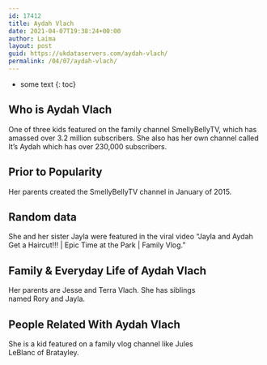 ```yaml
---
id: 17412
title: Aydah Vlach
date: 2021-04-07T19:38:24+00:00
author: Laima
layout: post
guid: https://ukdataservers.com/aydah-vlach/
permalink: /04/07/aydah-vlach/
---
```


* some text
{: toc}


## Who is Aydah Vlach
                  
                  
                  
One of three kids featured on the family channel SmellyBellyTV, which has amassed over 3.2 million subscribers. She also has her own channel called It&#8217;s Aydah which has over 230,000 subscribers.
                  
              
            
              
            
                
                
                
## Prior to Popularity
                  
                  
                  
Her parents created the SmellyBellyTV channel in January of 2015.  
                  
              
            
              
            
                
                
                
## Random data
                  
                  
                  
She and her sister Jayla were featured in the viral video &#8220;Jayla and Aydah Get a Haircut!!! | Epic Time at the Park | Family Vlog.&#8221; 
                  
              
            
              
            
                
                
                
## Family & Everyday Life of Aydah Vlach
                  
                  
                  
Her parents are Jesse and Terra Vlach. She has siblings named Rory and Jayla. 
                  
              
            
              
            
                
                
                
## People Related With Aydah Vlach
                  
                  
                  
She is a kid featured on a family vlog channel like Jules LeBlanc of Bratayley. 
                  
              
            
              
            
                
              
            
              
              
            
            
              
            
          
          
          